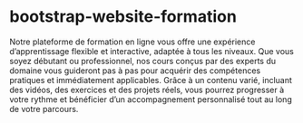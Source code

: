 # bootstrap-website-formation
Notre plateforme de formation en ligne vous offre une expérience d’apprentissage flexible et interactive, adaptée à tous les niveaux. Que vous soyez débutant ou professionnel, nos cours conçus par des experts du domaine vous guideront pas à pas pour acquérir des compétences pratiques et immédiatement applicables. Grâce à un contenu varié, incluant des vidéos, des exercices et des projets réels, vous pourrez progresser à votre rythme et bénéficier d’un accompagnement personnalisé tout au long de votre parcours.
